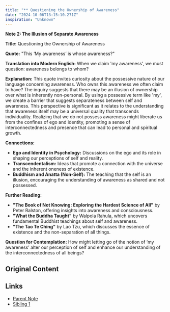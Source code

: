 ```yaml
---
title: "** Questioning the Ownership of Awareness"
date: "2024-10-06T13:15:10.271Z"
inspiration: "Unknown"
---
```


**Note 2: The Illusion of Separate Awareness**

**Title:** Questioning the Ownership of Awareness

**Quote:** "This ‘My awareness’ is whose awareness?"

**Translation into Modern English:** When we claim 'my awareness', we must question: awareness belongs to whom?

**Explanation:** This quote invites curiosity about the possessive nature of our language concerning awareness. Who owns this awareness we often claim to have? The inquiry suggests that there may be an illusion of ownership over what is inherently non-personal. By using a possessive term like 'my', we create a barrier that suggests separateness between self and awareness. This perspective is significant as it relates to the understanding that awareness itself may be a universal quality that transcends individuality. Realizing that we do not possess awareness might liberate us from the confines of ego and identity, promoting a sense of interconnectedness and presence that can lead to personal and spiritual growth.

**Connections:**
- **Ego and Identity in Psychology:** Discussions on the ego and its role in shaping our perceptions of self and reality.
- **Transcendentalism:** Ideas that promote a connection with the universe and the inherent oneness of existence.
- **Buddhism and Anatta (Non-Self):** The teaching that the self is an illusion, encouraging the understanding of awareness as shared and not possessed.

**Further Reading:**
- **"The Book of Not Knowing: Exploring the Hardest Science of All"** by Peter Ralston, offering insights into awareness and consciousness.
- **"What the Buddha Taught"** by Walpola Rahula, which uncovers fundamental Buddhist teachings about self and awareness.
- **"The Tao Te Ching"** by Lao Tzu, which discusses the essence of existence and the non-separation of all things.

**Question for Contemplation:** How might letting go of the notion of ‘my awareness’ alter our perception of self and enhance our understanding of the interconnectedness of all beings?



## Original Content



## Links

- [Parent Note](/parent-note.md)
- [Sibling 1](/zettel1.md)

